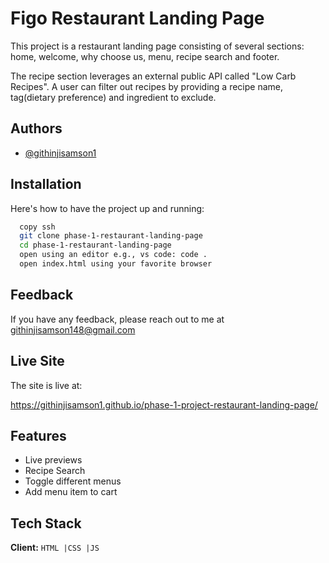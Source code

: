 
# Figo Restaurant Landing Page

This project is a restaurant landing page consisting of several sections: home, welcome, why choose us, menu, recipe search and footer. 

The recipe section leverages an external public API called "Low Carb Recipes". A user can filter out recipes by providing a recipe name, tag(dietary preference) and ingredient to exclude.


## Authors

- [@githinjisamson1](https://www.github.com/githinjisamson1)


## Installation

Here's how to have the project up and running:

```bash
  copy ssh
  git clone phase-1-restaurant-landing-page
  cd phase-1-restaurant-landing-page
  open using an editor e.g., vs code: code .
  open index.html using your favorite browser
```
    
## Feedback

If you have any feedback, please reach out to me at githinjisamson148@gmail.com


## Live Site

The site is live at:

https://githinjisamson1.github.io/phase-1-project-restaurant-landing-page/
## Features

- Live previews
- Recipe Search
- Toggle different menus
- Add menu item to cart


## Tech Stack

**Client:** ```HTML |CSS |JS```


